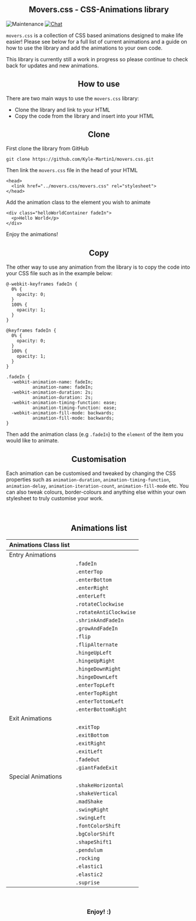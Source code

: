 <h2 align="center">Movers.css - CSS-Animations library</h2>

![Maintenance](https://img.shields.io/badge/Maintained%3F-Yes-Green.svg) [![Chat](https://img.shields.io/badge/Chat-Gitter-Purple.svg)](https://gitter.im/movers-css/community)

`movers.css` is a collection of CSS based animations designed to make life easier! Please see below for a full list of current animations and a guide on how to use the library and add the animations to your own code.

This library is currently still a work in progress so please continue to check back for updates and new animations.

<h2 align="center">How to use</h2>

There are two main ways to use the `movers.css` library:
- Clone the library and link to your HTML
- Copy the code from the library and insert into your HTML

<h2 align="center">Clone</h2>

First clone the library from GitHub
```
git clone https://github.com/Kyle-Martin1/movers.css.git
```
Then link the `movers.css` file in the head of your HTML
```
<head>
  <link href="../movers.css/movers.css" rel="stylesheet">
</head>
```
Add the animation class to the element you wish to animate
```
<div class="helloWorldContainer fadeIn">
  <p>Hello World</p>
</div>
```
Enjoy the animations!
<br>

<h2 align="center">Copy</h2>

The other way to use any animation from the library is to copy the code into your CSS file such as in the example below:

```
@-webkit-keyframes fadeIn {
  0% {
    opacity: 0;
  }
  100% {
    opacity: 1;
  }
}

@keyframes fadeIn {
  0% {
    opacity: 0;
  }
  100% {
    opacity: 1;
  }
}

.fadeIn {
  -webkit-animation-name: fadeIn;
          animation-name: fadeIn;
  -webkit-animation-duration: 2s;
          animation-duration: 2s;
  -webkit-animation-timing-function: ease;
          animation-timing-function: ease;
  -webkit-animation-fill-mode: backwards;
          animation-fill-mode: backwards;
}
```

Then add the animation class (e.g `.fadeIn`) to the `element` of the item you would like to animate.

<h2 align="center">Customisation</h2>

Each animation can be customised and tweaked by changing the CSS properties such as `animation-duration`, `animation-timing-function`, `animation-delay`, `animation-iteration-count`, `animation-fill-mode` etc. You can also tweak colours, border-colours and anything else within your own stylesheet to truly customise your work.

<br>

<h2 align="center">Animations list</h2>

| Animations Class list   |                             |
| ----------------------- | ----------------------------|
| Entry Animations        |                             |
|                         | `.fadeIn`                   |
|                         | `.enterTop`                 |
|                         | `.enterBottom`              |
|                         | `.enterRight`               |
|                         | `.enterLeft`                |
|                         | `.rotateClockwise`          |
|                         | `.rotateAntiClockwise`      |
|                         | `.shrinkAndFadeIn`          |
|                         | `.growAndFadeIn`            |
|                         | `.flip`                     |
|                         | `.flipAlternate`            |
|                         | `.hingeUpLeft`              |
|                         | `.hingeUpRight`             |
|                         | `.hingeDownRight`           |
|                         | `.hingeDownLeft`            |
|                         | `.enterTopLeft`             |
|                         | `.enterTopRight`            |
|                         | `.enterTottomLeft`          |
|                         | `.enterBottomRight`         |
| Exit Animations         |                             |
|                         | `.exitTop`                  |
|                         | `.exitBottom`               |
|                         | `.exitRight`                |
|                         | `.exitLeft`                 |
|                         | `.fadeOut`                  |
|                         | `.giantFadeExit`            |
| Special Animations      |                             |
|                         | `.shakeHorizontal`          |
|                         | `.shakeVertical`            |
|                         | `.madShake`                 |
|                         | `.swingRight`               |
|                         | `.swingLeft`                |
|                         | `.fontColorShift`           |
|                         | `.bgColorShift`             |
|                         | `.shapeShift1`              |
|                         | `.pendulum`                 |
|                         | `.rocking`                  |    
|                         | `.elastic1`                 |
|                         | `.elastic2`                 |
|                         | `.suprise`                  | 


<br>
<h3 align="center">Enjoy! :)</h3>
